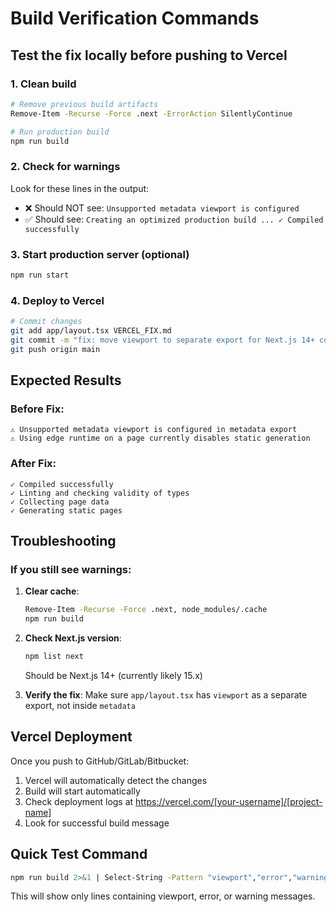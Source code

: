 # Build Verification Commands

## Test the fix locally before pushing to Vercel

### 1. Clean build
```bash
# Remove previous build artifacts
Remove-Item -Recurse -Force .next -ErrorAction SilentlyContinue

# Run production build
npm run build
```

### 2. Check for warnings
Look for these lines in the output:
- ❌ Should NOT see: `Unsupported metadata viewport is configured`
- ✅ Should see: `Creating an optimized production build ... ✓ Compiled successfully`

### 3. Start production server (optional)
```bash
npm run start
```

### 4. Deploy to Vercel
```bash
# Commit changes
git add app/layout.tsx VERCEL_FIX.md
git commit -m "fix: move viewport to separate export for Next.js 14+ compatibility"
git push origin main
```

## Expected Results

### Before Fix:
```
⚠ Unsupported metadata viewport is configured in metadata export
⚠ Using edge runtime on a page currently disables static generation
```

### After Fix:
```
✓ Compiled successfully
✓ Linting and checking validity of types
✓ Collecting page data
✓ Generating static pages
```

## Troubleshooting

### If you still see warnings:

1. **Clear cache**:
   ```bash
   Remove-Item -Recurse -Force .next, node_modules/.cache
   npm run build
   ```

2. **Check Next.js version**:
   ```bash
   npm list next
   ```
   Should be Next.js 14+ (currently likely 15.x)

3. **Verify the fix**:
   Make sure `app/layout.tsx` has `viewport` as a separate export, not inside `metadata`

## Vercel Deployment

Once you push to GitHub/GitLab/Bitbucket:
1. Vercel will automatically detect the changes
2. Build will start automatically
3. Check deployment logs at https://vercel.com/[your-username]/[project-name]
4. Look for successful build message

## Quick Test Command
```bash
npm run build 2>&1 | Select-String -Pattern "viewport","error","warning"
```

This will show only lines containing viewport, error, or warning messages.
